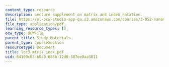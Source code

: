 ```yaml
---
content_type: resource
description: Lecture supplement on matrix and index notation.
file: https://ol-ocw-studio-app-qa.s3.amazonaws.com/courses/3-052-nanomechanics-of-materials-and-biomaterials-spring-2007/64109c03b0a0685b12d0587ee0aa3811_lec3_mtrix_indx.pdf
file_type: application/pdf
learning_resource_types: []
ocw_type: OCWFile
parent_title: Study Materials
parent_type: CourseSection
resourcetype: Document
title: lec3_mtrix_indx.pdf
uid: 64109c03-b0a0-685b-12d0-587ee0aa3811
---
```

